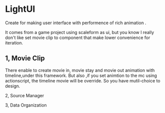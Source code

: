 LightUI
=======

Create for making user interface with performence of rich animation .

It comes from a game project using scaleform as ui, but you know I really don't like set movie clip to component 
that make lower convenience for iteration.

1, Movie Clip
----------------------------------------------------------------------------------------------------------------
There enable to create movie in, movie stay and movie out animation with timeline,under this framework. 
But also ,if you set animtion to the mc using actionscript, the timeline movie will be override.
So you have mutil-choice to design.

2, Source Manager


3, Data Organization
